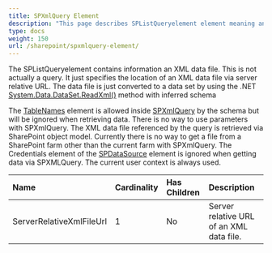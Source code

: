 ```yaml
---
title: SPXmlQuery Element
description: "This page describes SPListQueryelement element meaning and structure."
type: docs
weight: 150
url: /sharepoint/spxmlquery-element/
---
```


The SPListQueryelement contains information an XML data file. This is not actually a query. It just specifies the location of an XML data file via server relative URL. The data file is just converted to a data set by using the .NET [System.Data.DataSet.ReadXml()](http://msdn.microsoft.com/en-us/library/5ak5359z.aspx) method with inferred schema

The [TableNames](/words/sharepoint/tablenames-element/) element is allowed inside [SPXmlQuery](/words/sharepoint/spxmlquery-element/) by the schema but will be ignored when retrieving data. There is no way to use parameters with SPXmlQuery. The XML data file referenced by the query is retrieved via SharePoint object model. Currently there is no way to get a file from a SharePoint farm other than the current farm with SPXmlQuery. The Credentials element of the [SPDataSource](/words/sharepoint/spdatasource-element/) element is ignored when getting data via SPXMLQuery. The current user context is always used.

|Name|Cardinality|Has Children|Description|
| :- | :- | :- | :- |
|ServerRelativeXmlFileUrl|1|No|Server relative URL of an XML data file.|

